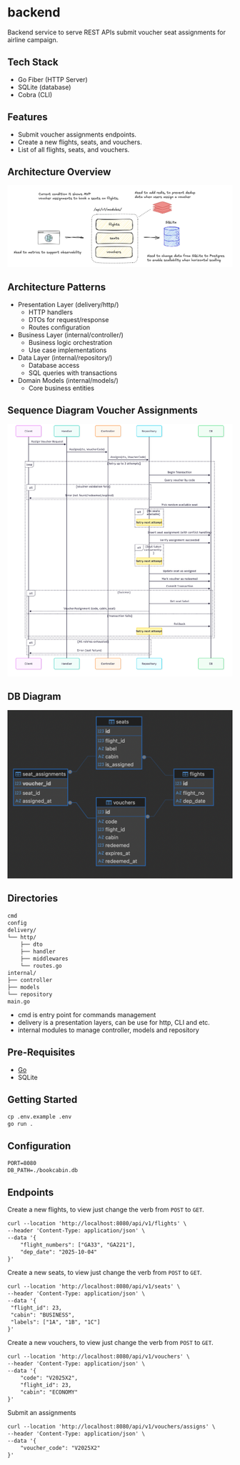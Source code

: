 # backend

Backend service to serve REST APIs submit voucher seat assignments for airline campaign.

## Tech Stack

- Go Fiber (HTTP Server)
- SQLite (database)
- Cobra (CLI)

## Features

- Submit voucher assignments endpoints.
- Create a new flights, seats, and vouchers.
- List of all flights, seats, and vouchers.

## Architecture Overview

![Architecture Overview](./docs/high-level-arch.png)

## Architecture Patterns

- Presentation Layer (delivery/http/)
  - HTTP handlers
  - DTOs for request/response
  - Routes configuration
- Business Layer (internal/controller/)
  - Business logic orchestration
  - Use case implementations
- Data Layer (internal/repository/)
  - Database access
  - SQL queries with transactions
- Domain Models (internal/models/)
  - Core business entities

## Sequence Diagram Voucher Assignments

![Voucher Assignment](./docs/sq-voucher-assignment.png)

## DB Diagram

![DB Diagram](./docs/db-diagram.png)

## Directories

```
cmd
config
delivery/
└── http/
    ├── dto
    ├── handler
    ├── middlewares
    └── routes.go
internal/
├── controller
├── models
└── repository
main.go
```

- cmd is entry point for commands management
- delivery is a presentation layers, can be use for http, CLI and etc.
- internal modules to manage controller, models and repository

## Pre-Requisites

- [Go](https://go.dev/doc/install)
- SQLite

## Getting Started

```shell
cp .env.example .env
go run .
```

## Configuration

```
PORT=8080
DB_PATH=./bookcabin.db
```

## Endpoints

Create a new flights, to view just change the verb from `POST` to `GET`.

```shell
curl --location 'http://localhost:8080/api/v1/flights' \
--header 'Content-Type: application/json' \
--data '{
    "flight_numbers": ["GA33", "GA221"],
    "dep_date": "2025-10-04"
}'
```

Create a new seats, to view just change the verb from `POST` to `GET`.

```shell
curl --location 'http://localhost:8080/api/v1/seats' \
--header 'Content-Type: application/json' \
--data '{
 "flight_id": 23,
 "cabin": "BUSINESS",
 "labels": ["1A", "1B", "1C"]   
}'
```

Create a new vouchers, to view just change the verb from `POST` to `GET`.

```shell
curl --location 'http://localhost:8080/api/v1/vouchers' \
--header 'Content-Type: application/json' \
--data '{
    "code": "V2025X2",
    "flight_id": 23,
    "cabin": "ECONOMY"
}'
```

Submit an assignments

```shell
curl --location 'http://localhost:8080/api/v1/vouchers/assigns' \
--header 'Content-Type: application/json' \
--data '{
    "voucher_code": "V2025X2"
}'
```
